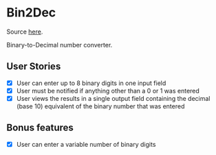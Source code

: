 # Bin2Dec

Source [here](https://github.com/florinpop17/app-ideas/tree/master).

Binary-to-Decimal number converter.

## User Stories
 - [x] User can enter up to 8 binary digits in one input field
 - [x] User must be notified if anything other than a 0 or 1 was entered
 - [x] User views the results in a single output field containing the decimal (base 10) equivalent of the binary number that was entered

## Bonus features
 - [x] User can enter a variable number of binary digits
